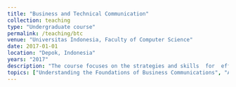 ```yaml
---
title: "Business and Technical Communication"
collection: teaching
type: "Undergraduate course"
permalink: /teaching/btc
venue: "Universitas Indonesia, Faculty of Computer Science"
date: 2017-01-01
location: "Depok, Indonesia"
years: "2017"
description: "The course focuses on the strategies and skills  for  effective  writing  and  speaking  in  business organizations. This  course  will  teach  students basic  communications  techniques  useful  in  daily organizational/business context."
topics: ["Understanding the Foundations of Business Communications", "Applying Three Steps Writing Process", "Digital, Social, and Visual Media", "Brief Messages", "Report and Proposals", "Developing Presentations in a Social Media Environment"]
---
```

